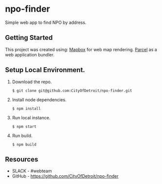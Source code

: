# npo-finder
Simple web app to find NPO by address.

## Getting Started

This project was created using:
    [Mapbox](https://docs.mapbox.com/mapbox-gl-js/api/) for web map rendering.
    [Parcel](https://parceljs.org/) as a web application bundler.

## Setup Local Environment.

1. Download the repo.
    ```
    $ git clone git@github.com:CityOfDetroit/npo-finder.git
    ```
2. Install node dependencies.

    ```
    $ npm install
    ```

3. Run local instance.
    ```
    $ npm start
    ```

4. Run build.
    ```
    $ npm build
    ```
## Resources

* SLACK - #webteam
* GitHub - https://github.com/CityOfDetroit/npo-finder
